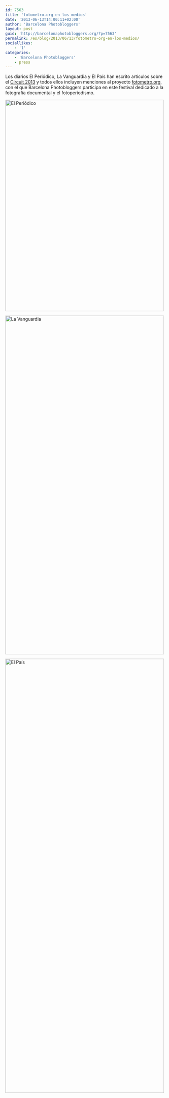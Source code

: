 ```yaml
---
id: 7563
title: 'fotometro.org en los medios'
date: '2013-06-13T14:00:11+02:00'
author: 'Barcelona Photobloggers'
layout: post
guid: 'http://barcelonaphotobloggers.org/?p=7563'
permalink: /es/blog/2013/06/13/fotometro-org-en-los-medios/
sociallikes:
    - '1'
categories:
    - 'Barcelona Photobloggers'
    - press
---
```


Los diarios El Periódico, La Vanguardia y El País han escrito artículos sobre el <a href="http://circuitfotobarcelona.org/">Circuit 2013</a> y todos ellos incluyen menciones al proyecto <a href="http://fotometro.org/">fotometro.org</a>, con el que Barcelona Photobloggers participa en este festival dedicado a la fotografía documental y el fotoperiodismo.

<a href="http://www.elperiodico.com/es/noticias/ocio-y-cultura/barcelona-recupera-gran-cita-fotografica-2416000"><img src="http://fransimo.info/wp-content/uploads/2016/02/elperiodico.jpg" alt="El Periódico" width="500" height="664" class="alignnone size-full wp-image-7564"></a>

<a href="http://www.lavanguardia.com/cultura/20130612/54375914539/fotografia-documental-barcelona.html"><img src="http://fransimo.info/wp-content/uploads/2016/02/lavanguardia.jpg" alt="La Vanguardia" width="500" height="1064" class="alignnone size-full wp-image-7568"></a>

<a href="http://ccaa.elpais.com/ccaa/2013/06/12/quadern/1371071875_828052.html"><img src="http://fransimo.info/wp-content/uploads/2016/02/elpais.jpg" alt="El País" width="500" height="1364" class="alignnone size-full wp-image-7567"></a>